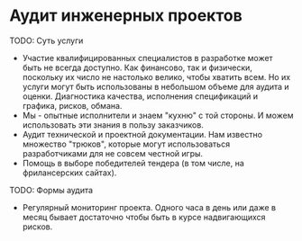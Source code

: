 # Аудит инженерных проектов

TODO: Суть услуги
* Участие квалифицированных специалистов в разработке может быть не всегда
  доступно. Как финансово, так и физически, поскольку их число не настолько
  велико, чтобы хватить всем. Но их услуги могут быть использованы в небольшом
  объеме для аудита и оценки. Диагностика качества, исполнения спецификаций и
  графика, рисков, обмана.
* Мы - опытные исполнители и знаем "кухню" с той стороны. И можем использовать
  эти знания в пользу заказчиков.
* Аудит технической и проектной документации. Нам известно множество "трюков",
  которые могут использоваться разработчиками для не совсем честной игры.
* Помощь в выборе победителей тендера (в том числе, на фрилансерских сайтах).

TODO: Формы аудита
* Регулярный мониторинг проекта. Одного часа в день или даже в месяц бывает
  достаточно чтобы быть в курсе надвигающихся рисков.
